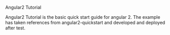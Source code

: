Angular2 Tutorial

Angular2 Tutorial is the basic quick start guide for angular 2. The example has taken references from angular2-quickstart and developed and deployed after test.
